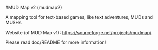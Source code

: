#MUD Map v2 (mudmap2)

A mapping tool for text-based games, like text adventures, MUDs and MUSHs

Website (of MUD Map v1): https://sourceforge.net/projects/mudmap/

Please read doc/README for more information!
